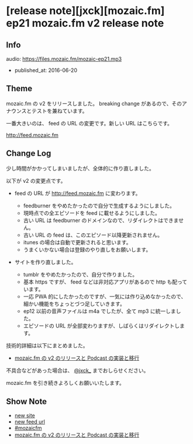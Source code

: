 # [release note][jxck][mozaic.fm] ep21 mozaic.fm v2 release note

## Info

audio: https://files.mozaic.fm/mozaic-ep21.mp3

- published_at: 2016-06-20


## Theme

mozaic.fm の v2 をリリースしました。 breaking change があるので、そのアナウンスとテストを兼ねています。

一番大きいのは、 feed の URL の変更です。新しい URL はこちらです。

[http\://feed.mozaic.fm](http://feed.mozaic.fm)


## Change Log

少し時間がかかってしまいましたが、全体的に作り直しました。

以下が v2 の変更点です。

- feed の URL が [http\://feed.mozaic.fm](http://feed.mozaic.fm) に変わります。
  - feedburner をやめたかったので自分で生成するようにしました。
  - 現時点での全エピソードを feed に載せるようにしました。
  - 古い URL は feedburner のドメインなので、リダイレクトはできません。
  - 古い URL の feed は、このエピソード以降更新されません。
  - itunes の場合は自動で更新されると思います。
  - うまくいかない場合は登録のやり直しをお願いします。

- サイトを作り直しました。
  - tumblr をやめたかったので、自分で作りました。
  - 基本 https ですが、 feed などは非対応アプリがあるので http も配っています。
  - 一応 PWA 的にしたかったのですが、一気には作り込めなかったので、細かい機能をちょっとづつ足していきます。
  - ep12 以前の音声ファイルは m4a でしたが、全て mp3 に統一しました。
  - エピソードの URL が全部変わりますが、しばらくはリダイレクトします。

技術的詳細は以下にまとめました。

- [mozaic.fm の v2 のリリースと Podcast の実装と移行](https://blog.jxck.io/entries/2016-06-20/mozaicfm-v2.html)

不具合などがあった場合は、 [@jxck_](https://twitter.com/jxck_) までおしらせください。

mozaic.fm を引き続きよろしくお願いいたします。


## Show Note

- [new site](https://mozaic.fm)
- [new feed url](http://feed.mozaic.fm)
- [#mozaicfm](https://twitter.com/search?q=mozaicfm&src=hash)
- [mozaic.fm の v2 のリリースと Podcast の実装と移行](https://blog.jxck.io/entries/2016-06-20/mozaicfm-v2.html)
